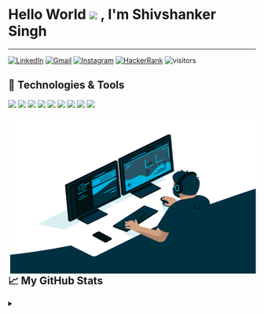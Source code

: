 # Hello World <img src="https://media.giphy.com/media/hvRJCLFzcasrR4ia7z/giphy.gif" width="25px"> , I'm Shivshanker Singh
---

[![LinkedIn](https://img.shields.io/badge/LinkedIn-the--brainiac-yellowgreen?style=flat-square&logo=linkedin&logoColor=white)](https://www.linkedin.com/in/the-brainiac/)
[![Gmail](https://img.shields.io/badge/Gmail-Shivshanker-blue?&style=flat-square&logo=gmail&logoColor=red)](mailto:shiv71290@gmail.com)
[![Instagram](https://img.shields.io/badge/Instagram-shiv__solanki____-orange?&style=flat-square&logo=instagram&logoColor=orange)](https://www.instagram.com/shiv_solanki__/)
[![HackerRank](https://img.shields.io/badge/HackerRank-the_brainiac-green?&style=flat-square&logo=hackerrank&logoColor=dark-green)](https://www.hackerrank.com/the_brainiac_/)
![visitors](https://visitor-badge.glitch.me/badge?page_id=the-brainiac.the-brainiac)
  

## 🔧 Technologies & Tools
![](https://img.shields.io/badge/python%20-%2314354C.svg?&style=for-the-badge&logo=python&logoColor=white)
![](https://img.shields.io/badge/html5%20-%23E34F26.svg?&style=for-the-badge&logo=html5&logoColor=white)
![](https://img.shields.io/badge/django%20-%23092E20.svg?&style=for-the-badge&logo=django&logoColor=white)
![](https://img.shields.io/badge/css3%20-%231572B6.svg?&style=for-the-badge&logo=css3&logoColor=white)
![](https://img.shields.io/badge/javascript%20-%23323330.svg?&style=for-the-badge&logo=javascript&logoColor=%23F7DF1E)
![](https://img.shields.io/badge/c++%20-%2300599C.svg?&style=for-the-badge&logo=c%2B%2B&logoColor=white)
![](https://img.shields.io/badge/shell_script%20-%23121011.svg?&style=for-the-badge&logo=gnu-bash&logoColor=white)
![](https://img.shields.io/badge/c%20-%2300599C.svg?&style=for-the-badge&logo=c&logoColor=white)
![](https://img.shields.io/badge/sqlite-%2307405e.svg?&style=for-the-badge&logo=sqlite&logoColor=white)

<img align="right" alt="GIF" src="https://github.com/the-brainiac/the-brainiac/blob/master/code.gif?raw=true" width="500" height="320" />


## 📈 My GitHub Stats
<details>
<summary></summary>

<p align="center"> 
	<a href="https://github.com/the-brainiac">
	  <img align="center" src="https://github-readme-stats.vercel.app/api/top-langs/?username=the-brainiac&theme=gotham" />
	</a>
	<a href="https://github.com/the-brainiac/">
	  <img align="center" src="https://github-readme-stats.vercel.app/api?username=the-brainiac&show_icons=true&line_height=27&count_private=true&theme=gotham" alt="Shivshanker's GitHub Stats" />
	</a>

</details>